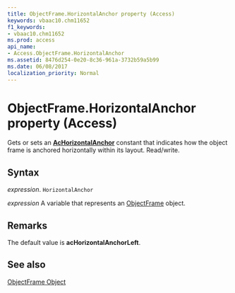 ```yaml
---
title: ObjectFrame.HorizontalAnchor property (Access)
keywords: vbaac10.chm11652
f1_keywords:
- vbaac10.chm11652
ms.prod: access
api_name:
- Access.ObjectFrame.HorizontalAnchor
ms.assetid: 8476d254-0e20-8c36-961a-3732b59a5b99
ms.date: 06/08/2017
localization_priority: Normal
---
```



# ObjectFrame.HorizontalAnchor property (Access)

Gets or sets an  **[AcHorizontalAnchor](Access.AcHorizontalAnchor.md)** constant that indicates how the object frame is anchored horizontally within its layout. Read/write.


## Syntax

_expression_. `HorizontalAnchor`

_expression_ A variable that represents an [ObjectFrame](Access.ObjectFrame.md) object.


## Remarks

The default value is  **acHorizontalAnchorLeft**.


## See also


[ObjectFrame Object](Access.ObjectFrame.md)


